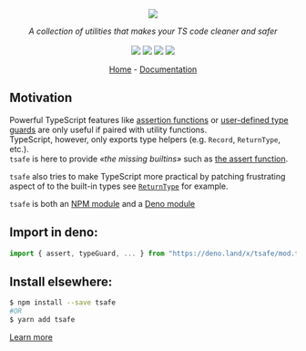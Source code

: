<p align="center">
    <img src="https://user-images.githubusercontent.com/6702424/117557564-572a0a80-b074-11eb-9d54-4ecfb5fb208f.png">  
</p>
<p align="center">
    <i>A collection of utilities that makes your TS code cleaner and safer</i>
    <br>
    <br>
    <img src="https://github.com/garronej/tsafe/workflows/ci/badge.svg?branch=main">
    <img src="https://img.shields.io/bundlephobia/minzip/tsafe">
    <img src="https://img.shields.io/npm/dw/tsafe">
    <img src="https://img.shields.io/npm/l/tsafe">
</p>
<p align="center">
  <a href="https://www.tsafe.dev">Home</a>
  -
  <a href="https://docs.tsafe.dev">Documentation</a>
</p>

## Motivation

Powerful TypeScript features like [assertion functions](https://www.typescriptlang.org/docs/handbook/release-notes/typescript-3-7.html#assertion-functions) or [user-defined type guards](https://www.typescriptlang.org/docs/handbook/advanced-types.html#user-defined-type-guards) are only useful if paired with utility functions.  
TypeScript, however, only exports type helpers \(e.g. `Record`, `ReturnType`, etc.\).  
`tsafe` is here to provide _«the missing builtins»_ such as [the assert function](https://docs.tsafe.dev/assert.md).

`tsafe` also tries to make TypeScript more practical by patching frustrating aspect of to the built-in types see
[`ReturnType`](https://docs.tsafe.dev/returntype.md) for example.

`tsafe` is both an [NPM module](https://www.npmjs.com/package/tsafe) and a [Deno module](https://deno.land/x/tsafe)

## Import in deno:

```typescript
import { assert, typeGuard, ... } from "https://deno.land/x/tsafe/mod.ts";
```

## Install elsewhere:

```bash
$ npm install --save tsafe
#OR
$ yarn add tsafe
```

[Learn more](https://www.tsafe.dev)
